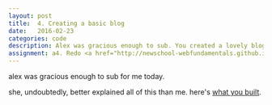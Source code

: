 ```yaml
---
layout: post
title:  4. Creating a basic blog
date:   2016-02-23
categories: code
description: Alex was gracious enough to sub. You created a lovely blog.
assignment: a4. Redo <a href="http://newschool-webfundamentals.github.io/lessons/blog/index.html">what you did</a> in class with your own style. Call it <code>a4-blog</code>. Publish to github pages.
---
```

alex was gracious enough to sub for me today. 

she, undoubtedly, better explained all of this than me. here's [what you built](http://newschool-webfundamentals.github.io/lessons/blog/index.html).